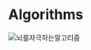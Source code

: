 # Algorithms
![뇌를자극하는알고리즘](https://github.com/user-attachments/assets/7bfc5a27-1c4e-4477-a215-96cfde39cd2d)

